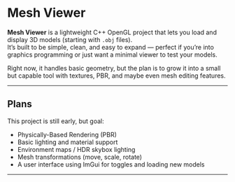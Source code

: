 # Mesh Viewer

**Mesh Viewer** is a lightweight C++ OpenGL project that lets you load and display 3D models (starting with `.obj` files).  
It’s built to be simple, clean, and easy to expand — perfect if you’re into graphics programming or just want a minimal viewer to test your models.

Right now, it handles basic geometry, but the plan is to grow it into a small but capable tool with textures, PBR, and maybe even mesh editing features.

---

## Plans

This project is still early, but goal:

- Physically-Based Rendering (PBR)
- Basic lighting and material support
- Environment maps / HDR skybox lighting
- Mesh transformations (move, scale, rotate)
- A user interface using ImGui for toggles and loading new models

---
